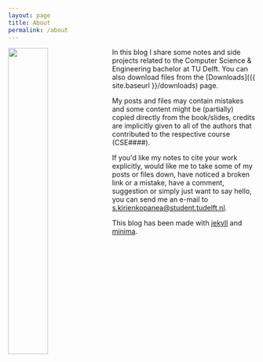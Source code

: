 ```yaml
---
layout: page
title: About
permalink: /about
---
```


<img src="https://avatars.githubusercontent.com/u/75941968?s=460&u=85c31eb8f6627921076c63b88c848ea074fb40ff&v=4" width="40%" style="float: left;
 padding: 0 2% 0 0;"> 

In this blog I share some notes and side projects related to the Computer Science & Engineering bachelor at TU Delft.
You can also download files from the [Downloads]({{ site.baseurl }}/downloads) page.

My posts and files may contain mistakes and some content might be (partially) copied directly from the book/slides, credits are implicitly given to all of the authors that contributed to the respective course (CSE####).

If you'd like my notes to cite your work explicitly, would like me to take some of my posts or files down, have noticed a broken link or a mistake, have a comment, suggestion or simply just want to say hello, you can send me an e-mail to [s.kirienkopanea@student.tudelft.nl](mailto:s.kirienkopanea@student.tudelft.nl).

This blog has been made with [jekyll][jekyll-organization] and [minima](https://github.com/jekyll/minima).

[jekyll-organization]: https://github.com/jekyll
